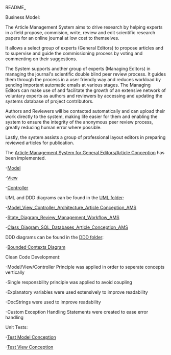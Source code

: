 README_

Business Model:

The Article Management System aims to drive research by helping experts in a field propose, commision, write, review and edit scientific research papers for an online journal at low cost to themselves.

It allows a select group of experts (General Editors) to propose articles and to supervise and guide the commissioning process by voting and commenting on their suggestions.

The System supports another group of experts (Managing Editors) in managing the journal's scientific double blind peer review process. It guides them through the process in a user friendly way and reduces workload by sending important automatic emails at various stages. The Managing Editors can make use of and facilitate the growth of an extensive network of voluntary experts as authors and reviewers by accessing and updating the systems database of project contributors.

Authors and Reviewers will be contacted automatically and can upload their work directly to the system, making life easier for them and enabling the system to ensure the integrity of the anonymous peer review process, greatly reducing human error where possible.

Lastly, the system assists a group of professional layout editors in preparing reviewed articles for publication.


The [Article Management System for General Editors/Article Conception](src) has been implemented.

-[Model](src/Conception/Model.py)

-[View](src/Conception/View.py)

-[Controller](src/Conception/Controller.py)




UML and DDD diagrams can be found in the [UML folder](Aufgaben/Diagrams/UML): 

-[Model_View_Controller_Architecture_Article Conception_AMS](Aufgaben/Diagrams/UML/Model_View_Controller_Architecture_Article_Conception_AMS.jpg)

-[State_Diagram_Review_Management_Workflow_AMS](Aufgaben/Diagrams/UML/State_Diagram_Review_Management_Workflow_AMS.jpg)

-[Class_Diagram_SQL_Databases_Article_Conception_AMS](Aufgaben/Diagrams/UML/Class_Diagram_SQL_Databases_Article_Conception_AMS.jpg)



DDD diagrams can be found in the [DDD folder](Aufgaben/Diagrams/DDD): 

-[Bounded Contexts Diagram](Aufgaben/Diagrams/DDD/Bounded_Contexts_Diagram_AMS.jpg)



Clean Code Development: 

-Model/View/Controller Principle was applied in order to seperate concepts vertically 

-Single responsbility principle was applied to avoid coupling 

-Explanatory variables were used extensively to improve readability

-DocStrings were used to improve readability

-Custom Exception Handling Statements were created to ease error handling


Unit Tests:

-[Test Model Conception](src/Conception/test_Model.py)

-[Test View Conception](src/Conception/test_View.py)

